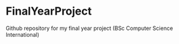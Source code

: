 # FinalYearProject
Github repository for my final year project (BSc Computer Science International)
